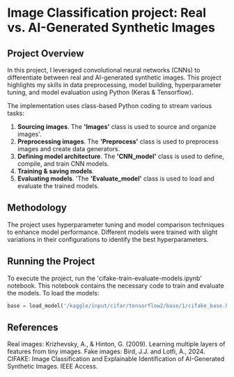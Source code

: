 # Image Classification project: Real vs. AI-Generated Synthetic Images
## Project Overview

In this project, I leveraged convolutional neural networks (CNNs) to differentiate between real and AI-generated synthetic images. This project highlights my skills in data preprocessing, model building, hyperparameter tuning, and model evaluation using Python (Keras & Tensorflow). 

The implementation uses class-based Python coding to stream various tasks:

1) **Sourcing images**. The **'Images'** class is used to source and organize images'.
2) **Preprocessing images**. The **'Preprocess'** class is used to preprocess images and create data generators.
3) **Defining model architecture**. The **'CNN_model'** class is used to define, compile, and train CNN models.
4) **Training & saving models**.
5) **Evaluating models**. 'The **'Evaluate_model'** class is used to load and evaluate the trained models.

## Methodology
The project uses hyperparameter tuning and model comparison techniques to enhance model performance. Different models were trained with slight variations in their configurations to identify the best hyperparameters.

## Running the Project
To execute the project, run the 'cifake-train-evaluate-models.ipynb' notebook. This notebook contains the necessary code to train and evaluate the models. To load the models: 

```python
base = load_model('/kaggle/input/cifar/tensorflow2/base/1/cifake_base.h5')
```


## References

Real images: Krizhevsky, A., & Hinton, G. (2009). Learning multiple layers of features from tiny images.
Fake images: Bird, J.J. and Lotfi, A., 2024. CIFAKE: Image Classification and Explainable Identification of AI-Generated Synthetic Images. IEEE Access.
